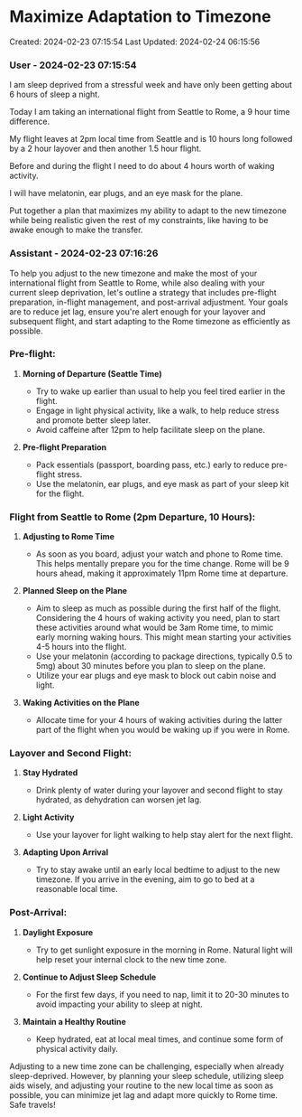 # Maximize Adaptation to Timezone

Created: 2024-02-23 07:15:54
Last Updated: 2024-02-24 06:15:56

### User - 2024-02-23 07:15:54

I am sleep deprived from a stressful week and have only been getting about 6 hours of sleep a night. 

Today I am taking an international flight from Seattle to Rome, a 9 hour time difference. 

My flight leaves at 2pm local time from Seattle and is 10 hours long followed by a 2 hour layover and then another 1.5 hour flight.

Before and during the flight I need to do about 4 hours worth of waking activity.

I will have melatonin, ear plugs, and an eye mask for the plane. 

Put together a plan that maximizes my ability to adapt to the new timezone while being realistic given the rest of my constraints, like having to be awake enough to make the transfer. 

### Assistant - 2024-02-23 07:16:26

To help you adjust to the new timezone and make the most of your international flight from Seattle to Rome, while also dealing with your current sleep deprivation, let's outline a strategy that includes pre-flight preparation, in-flight management, and post-arrival adjustment. Your goals are to reduce jet lag, ensure you're alert enough for your layover and subsequent flight, and start adapting to the Rome timezone as efficiently as possible.

### Pre-flight:

1. **Morning of Departure (Seattle Time)**
   - Try to wake up earlier than usual to help you feel tired earlier in the flight.
   - Engage in light physical activity, like a walk, to help reduce stress and promote better sleep later.
   - Avoid caffeine after 12pm to help facilitate sleep on the plane.

2. **Pre-flight Preparation**
   - Pack essentials (passport, boarding pass, etc.) early to reduce pre-flight stress.
   - Use the melatonin, ear plugs, and eye mask as part of your sleep kit for the flight.

### Flight from Seattle to Rome (2pm Departure, 10 Hours):

1. **Adjusting to Rome Time**
   - As soon as you board, adjust your watch and phone to Rome time. This helps mentally prepare you for the time change. Rome will be 9 hours ahead, making it approximately 11pm Rome time at departure.
   
2. **Planned Sleep on the Plane**
   - Aim to sleep as much as possible during the first half of the flight. Considering the 4 hours of waking activity you need, plan to start these activities around what would be 3am Rome time, to mimic early morning waking hours. This might mean starting your activities 4-5 hours into the flight.
   - Use your melatonin (according to package directions, typically 0.5 to 5mg) about 30 minutes before you plan to sleep on the plane.
   - Utilize your ear plugs and eye mask to block out cabin noise and light.

3. **Waking Activities on the Plane**
   - Allocate time for your 4 hours of waking activities during the latter part of the flight when you would be waking up if you were in Rome.

### Layover and Second Flight:

1. **Stay Hydrated**
   - Drink plenty of water during your layover and second flight to stay hydrated, as dehydration can worsen jet lag.

2. **Light Activity**
   - Use your layover for light walking to help stay alert for the next flight.

3. **Adapting Upon Arrival**
   - Try to stay awake until an early local bedtime to adjust to the new timezone. If you arrive in the evening, aim to go to bed at a reasonable local time.

### Post-Arrival:

1. **Daylight Exposure**
   - Try to get sunlight exposure in the morning in Rome. Natural light will help reset your internal clock to the new time zone.

2. **Continue to Adjust Sleep Schedule**
   - For the first few days, if you need to nap, limit it to 20-30 minutes to avoid impacting your ability to sleep at night.

3. **Maintain a Healthy Routine**
   - Keep hydrated, eat at local meal times, and continue some form of physical activity daily.

Adjusting to a new time zone can be challenging, especially when already sleep-deprived. However, by planning your sleep schedule, utilizing sleep aids wisely, and adjusting your routine to the new local time as soon as possible, you can minimize jet lag and adapt more quickly to Rome time. Safe travels!

